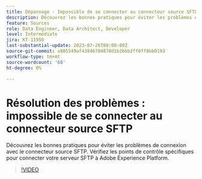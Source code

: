```yaml
---
title: Dépannage - Impossible de se connecter au connecteur source SFTP
description: Découvrez les bonnes pratiques pour éviter les problèmes de connexion avec le connecteur source SFTP. Vérifiez les points de contrôle spécifiques pour connecter votre serveur SFTP à Adobe Experience Platform.
feature: Sources
role: Data Engineer, Data Architect, Developer
level: Intermediate
jira: KT-11950
last-substantial-update: 2023-07-26T00:00:00Z
source-git-commit: a805549af43846704870d1b2bbb2ff0ff8bb0193
workflow-type: tm+mt
source-wordcount: '68'
ht-degree: 0%

---
```


# Résolution des problèmes : impossible de se connecter au connecteur source SFTP

Découvrez les bonnes pratiques pour éviter les problèmes de connexion avec le connecteur source SFTP. Vérifiez les points de contrôle spécifiques pour connecter votre serveur SFTP à Adobe Experience Platform.

>[!VIDEO](https://video.tv.adobe.com/v/3416134?learn=on)